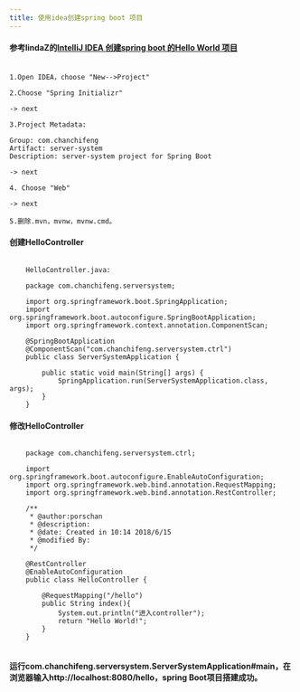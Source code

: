 ```yaml
---
title: 使用idea创建spring boot 项目
---
```


#### 参考lindaZ的[IntelliJ IDEA 创建spring boot 的Hello World 项目](https://www.cnblogs.com/lindaZ/p/6543333.html)

```

1.Open IDEA，choose "New-->Project"

2.Choose "Spring Initializr"

-> next

3.Project Metadata:

Group: com.chanchifeng
Artifact: server-system
Description: server-system project for Spring Boot

-> next

4. Choose "Web"

-> next

5.删除.mvn，mvnw，mvnw.cmd。

```

#### 创建HelloController

```

	HelloController.java:

	package com.chanchifeng.serversystem;
	
	import org.springframework.boot.SpringApplication;
	import org.springframework.boot.autoconfigure.SpringBootApplication;
	import org.springframework.context.annotation.ComponentScan;

	@SpringBootApplication
	@ComponentScan("com.chanchifeng.serversystem.ctrl")
	public class ServerSystemApplication {
	
	    public static void main(String[] args) {
	        SpringApplication.run(ServerSystemApplication.class, args);
	    }
	}

```

#### 修改HelloController

```

	package com.chanchifeng.serversystem.ctrl;
	
	import org.springframework.boot.autoconfigure.EnableAutoConfiguration;
	import org.springframework.web.bind.annotation.RequestMapping;
	import org.springframework.web.bind.annotation.RestController;
	
	/**
	 * @author:porschan
	 * @description:
	 * @date: Created in 10:14 2018/6/15
	 * @modified By:
	 */
	
	@RestController
	@EnableAutoConfiguration
	public class HelloController {
	
	    @RequestMapping("/hello")
	    public String index(){
	        System.out.println("进入controller");
	        return "Hello World!";
	    }
	}


```

#### 运行com.chanchifeng.serversystem.ServerSystemApplication#main，在浏览器输入http://localhost:8080/hello，spring Boot项目搭建成功。